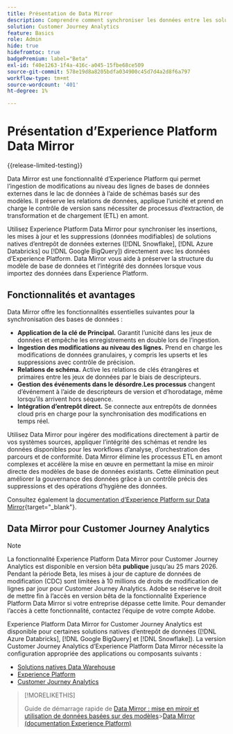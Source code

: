```yaml
---
title: Présentation de Data Mirror
description: Comprendre comment synchroniser les données entre les solutions natives de l’entrepôt de données et Customer Journey Analytics
solution: Customer Journey Analytics
feature: Basics
role: Admin
hide: true
hidefromtoc: true
badgePremium: label="Beta"
exl-id: f40e1263-1f4a-416c-a045-15fbe68ce509
source-git-commit: 578e19d8a8205bdfa034900c45d7d4a2d8f6a797
workflow-type: tm+mt
source-wordcount: '401'
ht-degree: 1%

---
```


# Présentation d’Experience Platform Data Mirror

{{release-limited-testing}}

Data Mirror est une fonctionnalité d’Experience Platform qui permet l’ingestion de modifications au niveau des lignes de bases de données externes dans le lac de données à l’aide de schémas basés sur des modèles. Il préserve les relations de données, applique l’unicité et prend en charge le contrôle de version sans nécessiter de processus d’extraction, de transformation et de chargement (ETL) en amont.

Utilisez Experience Platform Data Mirror pour synchroniser les insertions, les mises à jour et les suppressions (données modifiables) de solutions natives d’entrepôt de données externes ([!DNL Snowflake], [!DNL Azure Databricks] ou [!DNL Google BigQuery]) directement avec les données d’Experience Platform. Data Mirror vous aide à préserver la structure du modèle de base de données et l’intégrité des données lorsque vous importez des données dans Experience Platform.

## Fonctionnalités et avantages

Data Mirror offre les fonctionnalités essentielles suivantes pour la synchronisation des bases de données :

* **Application de la clé de Principal.** Garantit l’unicité dans les jeux de données et empêche les enregistrements en double lors de l’ingestion.
* **Ingestion des modifications au niveau des lignes.** Prend en charge les modifications de données granulaires, y compris les upserts et les suppressions avec contrôle de précision.
* **Relations de schéma.** Active les relations de clés étrangères et primaires entre les jeux de données par le biais de descripteurs.
* **Gestion des événements dans le désordre.Les processus** changent d’événement à l’aide de descripteurs de version et d’horodatage, même lorsqu’ils arrivent hors séquence.
* **Intégration d’entrepôt direct.** Se connecte aux entrepôts de données cloud pris en charge pour la synchronisation des modifications en temps réel.

Utilisez Data Mirror pour ingérer des modifications directement à partir de vos systèmes sources, appliquer l’intégrité des schémas et rendre les données disponibles pour les workflows d’analyse, d’orchestration des parcours et de conformité. Data Mirror élimine les processus ETL en amont complexes et accélère la mise en œuvre en permettant la mise en miroir directe des modèles de base de données existants. Cette élimination peut améliorer la gouvernance des données grâce à un contrôle précis des suppressions et des opérations d’hygiène des données.

Consultez également la [documentation d’Experience Platform sur Data Mirror](https://experienceleague.adobe.com/en/docs/experience-platform/xdm/data-mirror/overview){target="_blank"}.

## Data Mirror pour Customer Journey Analytics

>[!NOTE]
>
>La fonctionnalité Experience Platform Data Mirror pour Customer Journey Analytics est disponible en version bêta **publique** jusqu’au 25 mars 2026. Pendant la période Beta, les mises à jour de capture de données de modification (CDC) sont limitées à 10 millions de droits de modification de lignes par jour pour Customer Journey Analytics. Adobe se réserve le droit de mettre fin à l’accès en version bêta de la fonctionnalité Experience Platform Data Mirror si votre entreprise dépasse cette limite. Pour demander l’accès à cette fonctionnalité, contactez l’équipe de votre compte Adobe.
>

Experience Platform Data Mirror for Customer Journey Analytics est disponible pour certaines solutions natives d’entrepôt de données ([!DNL Azure Databricks], [!DNL Google BigQuery] et [!DNL Snowflake]). La version Customer Journey Analytics d’Experience Platform Data Mirror nécessite la configuration appropriée des applications ou composants suivants :

* [Solutions natives Data Warehouse](datawarehouse.md)
* [Experience Platform](aep.md)
* [Customer Journey Analytics](cja.md)

>[!MORELIKETHIS]
>
>Guide de démarrage rapide de [Data Mirror : mise en miroir et utilisation de données basées sur des modèles](model-based.md)
>&#x200B;>[Data Mirror (documentation Experience Platform)](https://experienceleague.adobe.com/en/docs/experience-platform/xdm/data-mirror/overview)
>
